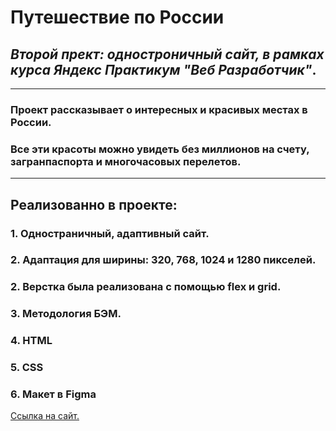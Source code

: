 # __Путешествие по России__

## _Второй прект: одностроничный сайт, в рамках курса Яндекс Практикум "Веб Разработчик"_.
___
### Проект рассказывает о интересных и красивых местах в России.
### Все эти красоты можно увидеть без миллионов на счету, загранпаспорта и многочасовых перелетов. 
___
## __Реализованно в проекте:__
### 1. Одностраничный, адаптивный сайт.
### 2. Адаптация для ширины: 320, 768, 1024 и 1280 пикселей.
### 2. Верстка была реализована с помощью flex и grid.
### 3. Методология БЭМ.
### 4. HTML
### 5. CSS
### 6. Макет в Figma

[Ссылка на сайт.](https://manaewd.github.io/russian-travel/)




